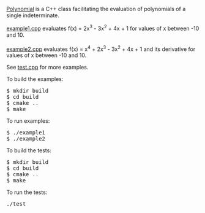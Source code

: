 <p>
<a href="https://www.storage-b.com/math-numerical-analysis/492">Polynomial</a> is a C++ class facilitating the evaluation of polynomials of a single indeterminate.
</p>
<p>
<a href="https://github.com/jachappell/Polynomial/blob/master/examples/example1.cpp">example1.cpp</a> evaluates f(x) =  2x<sup>3</sup> - 3x<sup>2</sup> + 4x + 1 for values of x between -10 and 10.<br /><br /> 
<a href="https://github.com/jachappell/Polynomial/blob/master/examples/example2.cpp">example2.cpp</a> evaluates f(x) =  x<sup>4</sup> + 2x<sup>3</sup> - 3x<sup>2</sup> + 4x + 1 and its derivative for values of x between -10 and 10. 
</p>
<p>
See <a href="https://github.com/jachappell/Polynomial/blob/master/tests/test.cpp">test.cpp</a> for more examples.
</p>
<p>
To build the examples:
</p>
<pre>
$ mkdir build
$ cd build
$ cmake ..
$ make
</pre>
<p>To run examples:<p>
<pre>
$ ./example1
$ ./example2
</pre>
<p>
To build the tests:
</p>
<pre>
$ mkdir build
$ cd build
$ cmake ..
$ make
</pre>
<p>To run the tests:</p>
<pre>
./test
</pre>
